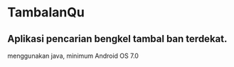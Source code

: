 # TambalanQu


## Aplikasi pencarian bengkel tambal ban terdekat.
menggunakan java, minimum Android OS 7.0
